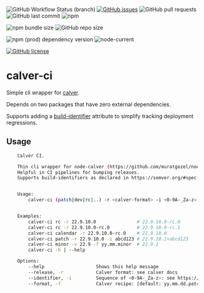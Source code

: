 ![GitHub Workflow Status (branch)](https://img.shields.io/github/workflow/status/busla/calver-ci/publish/main) [![GitHub issues](https://img.shields.io/github/issues/busla/calver-ci)](https://github.com/busla/calver-ci/issues) ![GitHub pull requests](https://img.shields.io/github/issues-pr/busla/calver-ci) ![GitHub last commit](https://img.shields.io/github/last-commit/busla/calver-ci?color=brightgreen) ![npm](https://img.shields.io/npm/dt/calver-ci?color=brightgreen&logo=npm)

![npm bundle size](https://img.shields.io/bundlephobia/min/calver-ci) ![GitHub repo size](https://img.shields.io/github/repo-size/busla/calver-ci)

![npm (prod) dependency version](https://img.shields.io/npm/dependency-version/calver-ci/calver) ![node-current](https://img.shields.io/node/v/calver-ci?color=blue)

[![GitHub license](https://img.shields.io/github/license/busla/calver-ci)](https://github.com/busla/calver-ci/blob/main/LICENSE)

# calver-ci

Simple cli wrapper for [calver](https://www.npmjs.com/package/calver).

Depends on two packages that have zero external dependencies.

Supports adding a [build-identifier](https://semver.org/#spec-item-10) attribute to simplify tracking deployment regressions.

## Usage

````bash
    Calver CI.

    Thin cli wrapper for node-calver (https://github.com/muratgozel/node-calver)
    Helpful in CI pipelines for bumping releases.
    Supports build-identifiers as declared in https://semver.org/#spec-item-10


    Usage:
        calver-ci (patch|dev|rc|..) -r <calver-format> -i <0-9A-_Za-z> [-f|--yy.mm.dd.patch]


    Examples:
        calver-ci rc -r 22.9.10.0               # 22.9.10.0-rc.0
        calver-ci rc -r 22.9.10.0-rc.0          # 22.9.10.0-rc.1
        calver-ci calendar -r 22.9.10.0-rc.0    # 22.9.10.0
        calver-ci patch -r 22.9.10.0 -i abcd123 # 22.9.10.1+abcd123
        calver-ci minor -v 22.9 -f yy.mm.minor  # 22.9.1
        calver-ci -h | --help

    Options:
        --help                   Shows this help message
        --release, -r            Calver format: see calver docs
        --identifier, -i         Sequence of <0-9A-_Za-z>: see https://semver.org/#spec-item-10
        --format, -f             Calver recipe: [default: yy.mm.dd.patch]```
````
